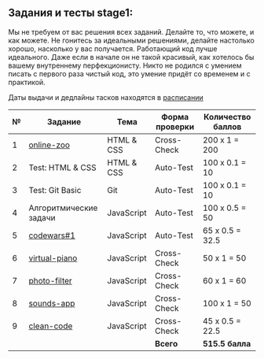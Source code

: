 ## Задания и тесты stage1:

Мы не требуем от вас решения всех заданий. Делайте то, что можете, и как можете. Не гонитесь за идеальными решениями, делайте настолько хорошо, насколько у вас получается. Работающий код лучше идеального. Даже если в начале он не такой красивый, как хотелось бы вашему внутреннему перфекционисту. Никто не родился с умением писать с первого раза чистый код, это умение придёт со временем и с практикой. 

Даты выдачи и дедлайны тасков находятся в [расписании](https://docs.google.com/spreadsheets/d/1oM2O8DtjC0HodB3j7hcIResaWBw8P18tXkOl1ymelvE/edit#gid=1646898206)

| № | Задание                                | Тема     |Форма проверки|Количество баллов|
| - | -------------------------------------- | -------- | ------------ | --------------- | 
| 1 |[online-zoo](stage1/tasks/online-zoo/online-zoo.md)|HTML & CSS| Cross-Check  | 200 х 1 = 200   | 
| 2 |Test: HTML & CSS                        |HTML & CSS| Auto-Test    | 100 х 0.1 = 10  | 
| 3 |Test: Git Basic                         |Git       | Auto-Test    | 100 х 0.1 = 10  | 
| 4 |Алгоритмические задачи                  |JavaScript| Auto-Test    | 100 х 0.5 = 50  | 
| 5 |[codewars#1](stage1/tasks/codewars.md)  |JavaScript| Auto-Test    | 65 х 0.5 = 32.5 | 
| 6 |[virtual-piano](stage1/tasks/js-projects/virtual-piano.md)|JavaScript| Cross-Check  | 50 х 1 = 50     | 
| 7 |[photo-filter](stage1/tasks/js-projects/photo-filter.md)  |JavaScript| Cross-Check  | 60 х 1 = 60     | 
| 8 |[sounds-app](stage1/tasks/js-projects/sounds-app.md)      |JavaScript| Cross-Check  | 100 х 1 = 50    |
| 9 |[clean-code](stage1/tasks/clean-code/clean-code-s1e1.md)  |JavaScript| Cross-Check  | 45 х 0.5 = 22.5     | 
|   |                                         |          | **Всего**    | **515.5 балла**|
